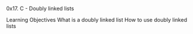 0x17. C - Doubly linked lists

Learning Objectives
What is a doubly linked list
How to use doubly linked lists
